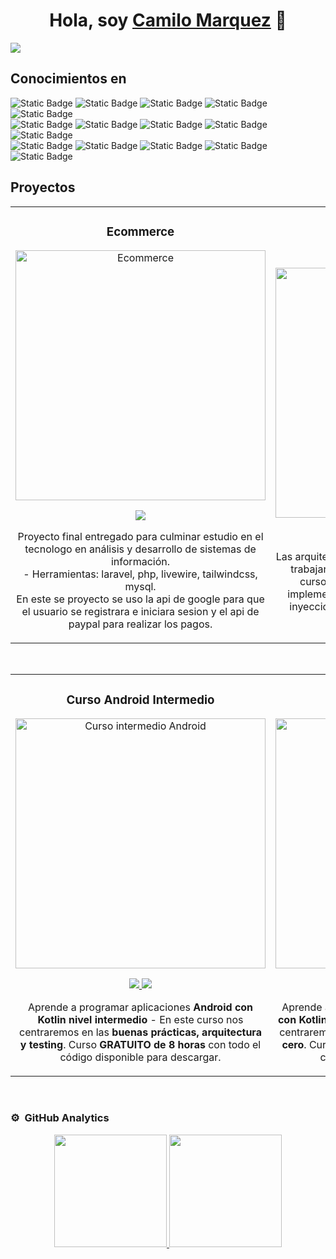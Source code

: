 <div align="center">
<h1 align="center">Hola, soy <a href="https://cm-web.co">Camilo Marquez</a> 👋</h1>
</div>
<img src="https://i.imgur.com/5i3uvK8.png">

## Conocimientos en

<img alt="Static Badge" src="https://img.shields.io/badge/html-orange"> <img alt="Static Badge" src="https://img.shields.io/badge/css-blue"> <img alt="Static Badge" src="https://img.shields.io/badge/javascript-yellow">
<img alt="Static Badge" src="https://img.shields.io/badge/sass-pink"> <img alt="Static Badge" src="https://img.shields.io/badge/jquery-gray"><br>
<img alt="Static Badge" src="https://img.shields.io/badge/php-purple"> <img alt="Static Badge" src="https://img.shields.io/badge/laravel-red"> <img alt="Static Badge" src="https://img.shields.io/badge/vue3-green"> <img alt="Static Badge" src="https://img.shields.io/badge/angular-red"> <img alt="Static Badge" src="https://img.shields.io/badge/mysql-orange"> 
<br>
<img alt="Static Badge" src="https://img.shields.io/badge/java-099E12"> <img alt="Static Badge" src="https://img.shields.io/badge/mongodb-06F718"> <img alt="Static Badge" src="https://img.shields.io/badge/bootstrap-purple">
<img alt="Static Badge" src="https://img.shields.io/badge/tailwindcss-06B5F7"> <img alt="Static Badge" src="https://img.shields.io/badge/git-black">
<br>

## Proyectos 
<table>
<tr>
<td width="50%">
<h3 align="center">Ecommerce</h3>
<div align="center">
<a href="https://farma.cm-web.co" target="_blank"><img src="https://cm-web.co/imagenes/Captura.PNG" width="400" alt="Ecommerce"></a>
<p>
<a href="" target="_blank">
<img src="https://img.shields.io/badge/CÓDIGO-ff9?style=for-the-badge&logo=github&logoColor=black">
</a>
</p>
<p>Proyecto final entregado para culminar estudio en el tecnologo en análisis y desarrollo de sistemas de información.<br>
  - Herramientas: laravel, php, livewire, tailwindcss, mysql.<br>
  En este se proyecto se uso la api de google para que el usuario se registrara e iniciara sesion y el api de paypal para realizar los pagos.

</p>
</div>
                                                                                      
</td>

<td width="50%">
               <br>
<h3 align="center">Arquitectura MVVM</h3>
<div align="center">                                       
<a href="https://github.com/ArisGuimera/SimpleAndroidMVVM" target="_blank"><img src="https://i.imgur.com/7uCBigG.jpg" width="400" alt="Curso arquitectura MVVM"></a>
<br>
<p>
<a href="https://github.com/ArisGuimera/SimpleAndroidMVVM" target="_blank">
<img src="https://img.shields.io/badge/C%C3%93DIGO-80ffaa?style=for-the-badge&logo=github&logoColor=black">
</a>
<a href="https://youtu.be/hhhSMXi0R3E" target="_blank">
<img src="https://img.shields.io/badge/-Youtube-green?style=for-the-badge&color=3fFD7f">
</a>
</p>
</p>Las arquitecturas son <strong>IMPRESCINDIBLES</strong> para poder trabajar como desarrollador/a Android. En este curso, divido por ramas irás aprendiendo a implementar una arquitectura real y robusta con inyección de dependencias, clean architecture, testing y mucho más.</p>
</div>                                                             
</table>                                                                                 
</div>
<br>

<table>
<tr>
<td width="50%">
<h3 align="center">Curso Android Intermedio</h3>
<div align="center">
<a href="https://github.com/ArisGuimera/Android-Expert-Intermedio" target="_blank"><img src="https://i.imgur.com/V48W0sU.jpg" width="400" alt="Curso intermedio Android"></a>
<p>
<a href="https://github.com/ArisGuimera/Android-Expert-Intermedio" target="_blank">
<img src="https://img.shields.io/badge/CÓDIGO-ff9?style=for-the-badge&logo=github&logoColor=black">
</a>
<a href="https://youtu.be/UaR7GSNACsM" target="_blank">
<img src="https://img.shields.io/badge/-Youtube-green?style=for-the-badge&color=fbfc40">
</a>
</p>
<p>Aprende a programar aplicaciones <strong>Android con Kotlin nivel intermedio</strong> - En este curso nos centraremos en las <strong>buenas prácticas, arquitectura y testing</strong>. Curso <strong>GRATUITO de 8 horas</strong> con todo el código disponible para descargar.</p>
</div>
                                                                                      
</td>       

<td width="50%">
<h3 align="center">Curso Kotlin Multiplatform</h3>
<div align="center">
<a href="https://github.com/ArisGuimera/Curso-Kotlin-Multiplatform" target="_blank"><img src="https://i.imgur.com/nDDp1Ra.jpg" width="400" alt="Curso Kotlin Multiplatform"></a>
<p>
<a href="https://github.com/ArisGuimera/Curso-Kotlin-Multiplatform" target="_blank">
<img src="https://img.shields.io/badge/C%C3%93DIGO-cfaae0?style=for-the-badge&logo=github&logoColor=black">
</a>
<a href="https://youtube.com/playlist?list=PL8ie04dqq7_NUvBcMMosVRAbqZDWmRzX3&si=FdS-Z07ZFAUjDHAE" target="_blank">
<img src="https://img.shields.io/badge/-Youtube-green?style=for-the-badge&color=ff00f4">
</a>
</p>
<p>Aprende a programar aplicaciones <strong>multiplataform con Kotlin y Jetpack Compose</strong> - En este curso nos centraremos en dominar Kotlin Multiplatform <strong>desde cero</strong>. Curso <strong>GRATUITO</strong> (en desarrollo) con todo el código disponible para descargar.</p>
</div>
                                                                                      
</td>  
</table>                                                                                 
</div>
<br>

### ⚙️ &nbsp;GitHub Analytics

<p align="center">
<a href="https://github.com/ArisGuimera">
  <img height="180em" src="https://github-readme-stats-eight-theta.vercel.app/api?username=ArisGuimera&show_icons=true&theme=algolia&include_all_commits=true&count_private=true"/>
  <img height="180em" src="https://github-readme-stats-eight-theta.vercel.app/api/top-langs/?username=ArisGuimera&layout=compact&langs_count=8&theme=algolia"/>
</a>
</p>
